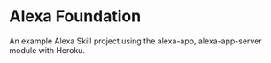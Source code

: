 # Alexa Foundation

An example Alexa Skill project using the alexa-app, alexa-app-server module with Heroku. 

